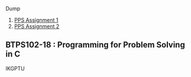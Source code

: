 Dump

1. [PPS Assignment 1](https://github.com/nav9v/pps-assignment/blob/main/Assignment%201/PPS%20Assignment-1.pdf)
2. [PPS Assignment 2](https://github.com/nav9v/pps-assignment/blob/main/Assignment%202/PPS%20Assignment-2.pdf)

## BTPS102-18 : Programming for Problem Solving in C
IKGPTU
